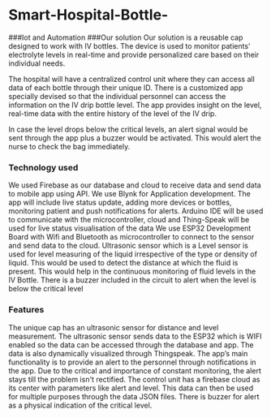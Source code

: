 # Smart-Hospital-Bottle-
###Iot and Automation
###Our solution
Our solution is a reusable cap designed to work with IV bottles. The device is used to monitor patients' electrolyte levels in real-time and provide personalized care based on their individual needs. 

The hospital will have a centralized control unit where they can access all data of each bottle through their unique ID. There is a customized app specially devised so that the individual personnel can access the information on the IV drip bottle level. The app provides insight on the level, real-time data with the entire history of the level of the IV drip.

In case the level drops below the critical levels, an alert signal would be sent through the app plus a buzzer would be activated. This would alert the nurse to check the bag immediately.


### Technology used
We used Firebase as our database and cloud to receive data and send data to mobile app using API. 
We use Blynk for Application development. The app will include live status update, adding more devices or bottles, monitoring patient and push notifications for alerts. 
Arduino IDE will be used to communicate with the microcontroller, cloud and Thing-Speak will be used for live status visualisation of the data
We use ESP32 Development Board with Wifi and Bluetooth as microcontroller to connect to the sensor and send data to the cloud.
Ultrasonic sensor which is a Level sensor is used for level measuring of the liquid irrespective of the type or density of liquid. This would be used to detect the distance at which the fluid is present. This would help in the continuous monitoring of fluid levels in the IV Bottle. 
There is a buzzer included in the circuit to alert when the level is below the critical level 

### Features
The unique cap has an ultrasonic sensor for distance and level measurement. The ultrasonic sensor sends data to the ESP32 which is WIFI enabled so the data can be accessed through the database and app. The data is also dynamically visualized through Thingspeak. 
The app’s main functionality is to provide an alert to the personnel through notifications in the app. Due to the critical and importance of constant monitoring, the alert stays till the problem isn't rectified. 
The control unit has a firebase cloud as its center with parameters like alert and level. This data can then be used for multiple purposes through the data JSON files.
There is buzzer for alert as a physical indication of the critical level.







